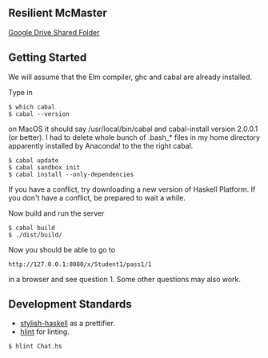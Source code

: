 ## Resilient McMaster

[Google Drive Shared Folder](https://drive.google.com/drive/folders/0B5etXBcQqB6SZG56QjZPR2pic2c)

## Getting Started

We will assume that the Elm compiler, ghc and cabal are already installed.

Type in 
```
$ which cabal
$ cabal --version
```
on MacOS it should say /usr/local/bin/cabal and cabal-install version 2.0.0.1 (or better).
I had to delete whole bunch of .bash_* files in my home directory apparently installed by Anaconda! to the the right cabal.
```
$ cabal update
$ cabal sandbox init
$ cabal install --only-dependencies
```
If you have a conflict, try downloading a new version of Haskell Platform.  If you don't have a conflict, be prepared to wait a while.

Now build and run the server
```
$ cabal build
$ ./dist/build/
```

Now you should be able to go to
```
http://127.0.0.1:8080/x/Student1/pass1/1
```
in a browser and see question 1.  Some other questions may also work.

## Development Standards

* [stylish-haskell](https://github.com/jaspervdj/stylish-haskell) as a prettifier.
* [hlint](https://hackage.haskell.org/package/hlint) for linting.

```
$ hlint Chat.hs
```
